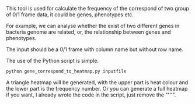 This tool is used for calculate the frequency of the correspond of two group of 0/1 frame data, it could be genes, phenotypes etc.

For example, we can analyse whether the exist of two different genes in bacteria genome are related, or, the relationship between genes and phenotypes.

The input should be a 0/1 frame with column name but without row name.

The use of the Python script is simple.

``` Python
python gene_correspond_to_heatmap.py inputfile
```

A triangle heatmap will be generated, with the upper part is heat colour and the lower part is the frequency number. Or you can generate a full heatmap if you want, I already wrote the code in the script, just remove the "'''".
